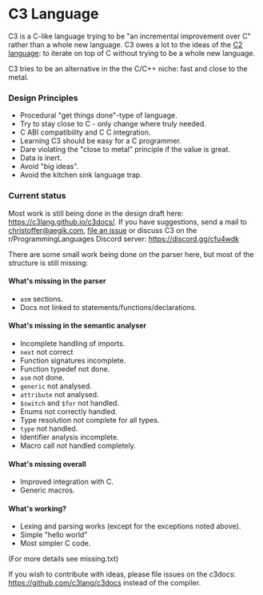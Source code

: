 # C3 Language

C3 is a C-like language trying to be "an incremental improvement over C" rather than a whole new language. 
C3 owes a lot to the ideas of the [C2 language](c2lang.org): to iterate on top of C without trying to be a 
whole new language.

C3 tries to be an alternative in the the C/C++ niche: fast and close to the metal.

### Design Principles
- Procedural "get things done"-type of language.
- Try to stay close to C - only change where truly needed.
- C ABI compatibility and C C integration.
- Learning C3 should be easy for a C programmer.
- Dare violating the "close to metal" principle if the value is great.
- Data is inert.
- Avoid "big ideas".
- Avoid the kitchen sink language trap.

### Current status

Most work is still being done in the design draft here: https://c3lang.github.io/c3docs/. If you have suggestions, send a mail to [christoffer@aegik.com](mailto:christoffer@aegik.com), [file an issue](https://github.com/c3lang/c3c/issues) or discuss C3 on the r/ProgrammingLanguages Discord server: https://discord.gg/cfu4wdk

There are some small work being done on the parser here, but most of the structure is still missing:

#### What's missing in the parser

- `asm` sections.
- Docs not linked to statements/functions/declarations.

#### What's missing in the semantic analyser

- Incomplete handling of imports.
- `next` not correct
- Function signatures incomplete.
- Function typedef not done.
- `asm` not done.
- `generic` not analysed.
- `attribute` not analysed.
- `$switch` and `$for` not handled.
- Enums not correctly handled.
- Type resolution not complete for all types.
- `type` not handled.
- Identifier analysis incomplete. 
- Macro call not handled completely.

#### What's missing overall

- Improved integration with C.
- Generic macros.

#### What's working?

- Lexing and parsing works (except for the exceptions noted above).
- Simple "hello world"
- Most simpler C code.

(For more details see missing.txt)

If you wish to contribute with ideas, please file issues on the c3docs: https://github.com/c3lang/c3docs instead of the compiler.
